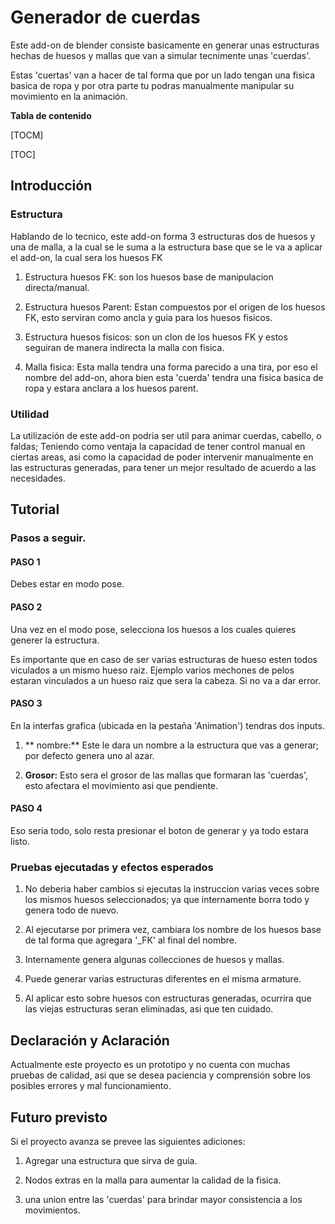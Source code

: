 # Generador de cuerdas

Este add-on de blender consiste basicamente en generar unas estructuras hechas de huesos y mallas que van a simular tecnimente unas 'cuerdas'.

Estas 'cuertas' van a hacer de tal forma que por un lado tengan una fisica basica de ropa y por otra parte tu podras manualmente manipular su movimiento en la animación.


**Tabla de contenido**

[TOCM]

[TOC]

## Introducción
### Estructura

Hablando de lo tecnico, este add-on forma 3 estructuras dos de huesos y una de malla, a la cual se le suma a la estructura base que se le va a aplicar el add-on, la cual sera los  huesos FK

1. Estructura huesos FK: son los huesos base de manipulacion directa/manual.

2. Estructura huesos Parent: Estan compuestos por el origen de los huesos FK, esto serviran como ancla y guia para los huesos fisicos.
 
3. Estructura huesos fisicos: son un clon de los huesos FK y estos seguiran de manera indirecta la malla con fisica.

4. Malla fisica: Esta malla tendra una forma parecido a una tira, por eso el nombre del add-on, ahora bien esta 'cuerda' tendra una fisica basica de ropa y estara anclara a los huesos parent. 

### Utilidad

La utilización de este add-on podria ser util para animar cuerdas, cabello, o faldas; Teniendo como ventaja la capacidad de tener control manual en ciertas areas, asi como la capacidad de poder intervenir manualmente en las estructuras generadas, para tener un mejor resultado de acuerdo a las necesidades.

## Tutorial
### Pasos a seguir.
#### PASO 1
Debes estar en modo pose.

#### PASO 2
Una vez en el modo pose, selecciona los huesos a los cuales quieres generer la estructura.

Es importante que en caso de ser varias estructuras de hueso esten todos  viculados a un mismo hueso raiz. Ejemplo varios mechones de pelos estaran vinculados a un hueso raiz que sera la cabeza. Si no va a dar error.

#### PASO 3
En la interfas grafica (ubicada en la pestaña 'Animation') tendras dos inputs.

1. ** nombre:** Este le dara un nombre a la estructura que vas a generar; por defecto genera uno al azar.

2. **Grosor:** Esto sera el grosor de las mallas que formaran las 'cuerdas', esto afectara el movimiento asi que pendiente.

#### PASO 4
Eso seria todo, solo resta presionar el boton de generar y ya todo estara listo.

### Pruebas ejecutadas y efectos esperados
1. No deberia haber cambios si ejecutas la instruccion varias veces sobre los mismos huesos seleccionados; ya que internamente borra todo y genera todo de nuevo.

2. Al ejecutarse por primera vez, cambiara los nombre de los huesos base de tal forma que agregara '_FK' al final del nombre.

3. Internamente genera algunas collecciones de huesos y mallas.

4. Puede generar varias estructuras diferentes en el misma armature.

5. Al aplicar esto sobre huesos con estructuras generadas, ocurrira que las viejas estructuras seran eliminadas, asi que ten cuidado.

## Declaración y Aclaración

Actualmente este proyecto es un prototipo y no cuenta con muchas pruebas de calidad, asi que se desea paciencia y comprensión sobre los posibles errores y mal funcionamiento.

## Futuro previsto

Si el proyecto avanza se prevee las siguientes adiciones:

1. Agregar una estructura que sirva de guia.

2. Nodos extras en la malla para aumentar la calidad de la fisica.

3. una union entre las 'cuerdas' para brindar mayor consistencia a los movimientos.






